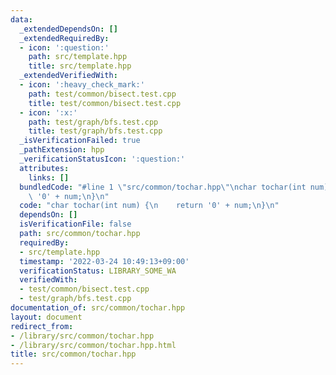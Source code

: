 ```yaml
---
data:
  _extendedDependsOn: []
  _extendedRequiredBy:
  - icon: ':question:'
    path: src/template.hpp
    title: src/template.hpp
  _extendedVerifiedWith:
  - icon: ':heavy_check_mark:'
    path: test/common/bisect.test.cpp
    title: test/common/bisect.test.cpp
  - icon: ':x:'
    path: test/graph/bfs.test.cpp
    title: test/graph/bfs.test.cpp
  _isVerificationFailed: true
  _pathExtension: hpp
  _verificationStatusIcon: ':question:'
  attributes:
    links: []
  bundledCode: "#line 1 \"src/common/tochar.hpp\"\nchar tochar(int num) {\n    return\
    \ '0' + num;\n}\n"
  code: "char tochar(int num) {\n    return '0' + num;\n}\n"
  dependsOn: []
  isVerificationFile: false
  path: src/common/tochar.hpp
  requiredBy:
  - src/template.hpp
  timestamp: '2022-03-24 10:49:13+09:00'
  verificationStatus: LIBRARY_SOME_WA
  verifiedWith:
  - test/common/bisect.test.cpp
  - test/graph/bfs.test.cpp
documentation_of: src/common/tochar.hpp
layout: document
redirect_from:
- /library/src/common/tochar.hpp
- /library/src/common/tochar.hpp.html
title: src/common/tochar.hpp
---
```

